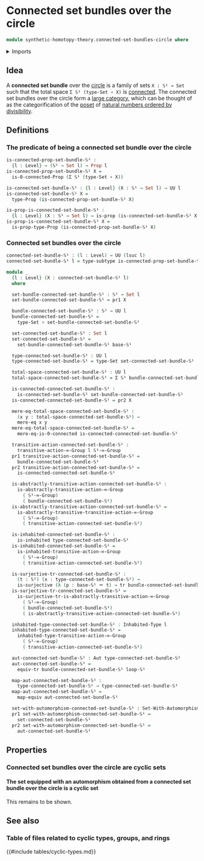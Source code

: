# Connected set bundles over the circle

```agda
module synthetic-homotopy-theory.connected-set-bundles-circle where
```

<details><summary>Imports</summary>

```agda
open import foundation.0-connected-types
open import foundation.automorphisms
open import foundation.dependent-pair-types
open import foundation.equivalences
open import foundation.function-types
open import foundation.functoriality-propositional-truncation
open import foundation.identity-types
open import foundation.inhabited-types
open import foundation.mere-equality
open import foundation.propositional-truncations
open import foundation.propositions
open import foundation.sets
open import foundation.subtypes
open import foundation.surjective-maps
open import foundation.transport-along-identifications
open import foundation.universe-levels

open import higher-group-theory.transitive-higher-group-actions

open import structured-types.cyclic-types
open import structured-types.sets-equipped-with-automorphisms

open import synthetic-homotopy-theory.circle
```

</details>

## Idea

A **connected set bundle** over the
[circle](synthetic-homotopy-theory.circle.md) is a family of sets `X : 𝕊¹ → Set`
such that the total space `Σ 𝕊¹ (type-Set ∘ X)` is
[connected](foundation.connected-types.md). The connected set bundles over the
circle form a [large category](category-theory.large-categories.md), which can
be thought of as the categorification of the [poset](order-theory.posets.md) of
[natural numbers ordered by divisibility](elementary-number-theory.poset-of-natural-numbers-ordered-by-divisibility.md).

## Definitions

### The predicate of being a connected set bundle over the circle

```agda
is-connected-prop-set-bundle-𝕊¹ :
  {l : Level} → (𝕊¹ → Set l) → Prop l
is-connected-prop-set-bundle-𝕊¹ X =
  is-0-connected-Prop (Σ 𝕊¹ (type-Set ∘ X))

is-connected-set-bundle-𝕊¹ : {l : Level} (X : 𝕊¹ → Set l) → UU l
is-connected-set-bundle-𝕊¹ X =
  type-Prop (is-connected-prop-set-bundle-𝕊¹ X)

is-prop-is-connected-set-bundle-𝕊¹ :
  {l : Level} (X : 𝕊¹ → Set l) → is-prop (is-connected-set-bundle-𝕊¹ X)
is-prop-is-connected-set-bundle-𝕊¹ X =
  is-prop-type-Prop (is-connected-prop-set-bundle-𝕊¹ X)
```

### Connected set bundles over the circle

```agda
connected-set-bundle-𝕊¹ : (l : Level) → UU (lsuc l)
connected-set-bundle-𝕊¹ l = type-subtype is-connected-prop-set-bundle-𝕊¹

module _
  {l : Level} (X : connected-set-bundle-𝕊¹ l)
  where

  set-bundle-connected-set-bundle-𝕊¹ : 𝕊¹ → Set l
  set-bundle-connected-set-bundle-𝕊¹ = pr1 X

  bundle-connected-set-bundle-𝕊¹ : 𝕊¹ → UU l
  bundle-connected-set-bundle-𝕊¹ =
    type-Set ∘ set-bundle-connected-set-bundle-𝕊¹

  set-connected-set-bundle-𝕊¹ : Set l
  set-connected-set-bundle-𝕊¹ =
    set-bundle-connected-set-bundle-𝕊¹ base-𝕊¹

  type-connected-set-bundle-𝕊¹ : UU l
  type-connected-set-bundle-𝕊¹ = type-Set set-connected-set-bundle-𝕊¹

  total-space-connected-set-bundle-𝕊¹ : UU l
  total-space-connected-set-bundle-𝕊¹ = Σ 𝕊¹ bundle-connected-set-bundle-𝕊¹

  is-connected-connected-set-bundle-𝕊¹ :
    is-connected-set-bundle-𝕊¹ set-bundle-connected-set-bundle-𝕊¹
  is-connected-connected-set-bundle-𝕊¹ = pr2 X

  mere-eq-total-space-connected-set-bundle-𝕊¹ :
    (x y : total-space-connected-set-bundle-𝕊¹) →
    mere-eq x y
  mere-eq-total-space-connected-set-bundle-𝕊¹ =
    mere-eq-is-0-connected is-connected-connected-set-bundle-𝕊¹

  transitive-action-connected-set-bundle-𝕊¹ :
    transitive-action-∞-Group l 𝕊¹-∞-Group
  pr1 transitive-action-connected-set-bundle-𝕊¹ =
    bundle-connected-set-bundle-𝕊¹
  pr2 transitive-action-connected-set-bundle-𝕊¹ =
    is-connected-connected-set-bundle-𝕊¹

  is-abstractly-transitive-action-connected-set-bundle-𝕊¹ :
    is-abstractly-transitive-action-∞-Group
      ( 𝕊¹-∞-Group)
      ( bundle-connected-set-bundle-𝕊¹)
  is-abstractly-transitive-action-connected-set-bundle-𝕊¹ =
    is-abstractly-transitive-transitive-action-∞-Group
      ( 𝕊¹-∞-Group)
      ( transitive-action-connected-set-bundle-𝕊¹)

  is-inhabited-connected-set-bundle-𝕊¹ :
    is-inhabited type-connected-set-bundle-𝕊¹
  is-inhabited-connected-set-bundle-𝕊¹ =
    is-inhabited-transitive-action-∞-Group
      ( 𝕊¹-∞-Group)
      ( transitive-action-connected-set-bundle-𝕊¹)

  is-surjective-tr-connected-set-bundle-𝕊¹ :
    (t : 𝕊¹) (x : type-connected-set-bundle-𝕊¹) →
    is-surjective (λ (p : base-𝕊¹ ＝ t) → tr bundle-connected-set-bundle-𝕊¹ p x)
  is-surjective-tr-connected-set-bundle-𝕊¹ =
    is-surjective-tr-is-abstractly-transitive-action-∞-Group
      ( 𝕊¹-∞-Group)
      ( bundle-connected-set-bundle-𝕊¹)
      ( is-abstractly-transitive-action-connected-set-bundle-𝕊¹)

  inhabited-type-connected-set-bundle-𝕊¹ : Inhabited-Type l
  inhabited-type-connected-set-bundle-𝕊¹ =
    inhabited-type-transitive-action-∞-Group
      ( 𝕊¹-∞-Group)
      ( transitive-action-connected-set-bundle-𝕊¹)

  aut-connected-set-bundle-𝕊¹ : Aut type-connected-set-bundle-𝕊¹
  aut-connected-set-bundle-𝕊¹ =
    equiv-tr bundle-connected-set-bundle-𝕊¹ loop-𝕊¹

  map-aut-connected-set-bundle-𝕊¹ :
    type-connected-set-bundle-𝕊¹ → type-connected-set-bundle-𝕊¹
  map-aut-connected-set-bundle-𝕊¹ =
    map-equiv aut-connected-set-bundle-𝕊¹

  set-with-automorphism-connected-set-bundle-𝕊¹ : Set-With-Automorphism l
  pr1 set-with-automorphism-connected-set-bundle-𝕊¹ =
    set-connected-set-bundle-𝕊¹
  pr2 set-with-automorphism-connected-set-bundle-𝕊¹ =
    aut-connected-set-bundle-𝕊¹
```

## Properties

### Connected set bundles over the circle are cyclic sets

#### The set equipped with an automorphism obtained from a connected set bundle over the circle is a cyclic set

This remains to be shown.

## See also

### Table of files related to cyclic types, groups, and rings

{{#include tables/cyclic-types.md}}
